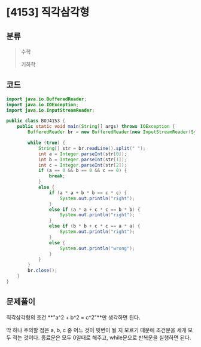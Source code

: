 # [4153] 직각삼각형

## 분류
> 수학
>
> 기하학

## 코드
```java
import java.io.BufferedReader;
import java.io.IOException;
import java.io.InputStreamReader;

public class BOJ4153 {
	public static void main(String[] args) throws IOException {
		BufferedReader br = new BufferedReader(new InputStreamReader(System.in));

		while (true) {
			String[] str = br.readLine().split(" ");
			int a = Integer.parseInt(str[0]);
			int b = Integer.parseInt(str[1]);
			int c = Integer.parseInt(str[2]);
			if (a == 0 && b == 0 && c == 0) {
				break;
			} 
			else {
				if (a * a + b * b == c * c) {
					System.out.println("right");
				} 
				else if (a * a + c * c == b * b) {
					System.out.println("right");
				} 
				else if (b * b + c * c == a * a) {
					System.out.println("right");
				} 
				else {
					System.out.println("wrong");
				}
			}
		}
		br.close();
	}
}
```

## 문제풀이

직각삼각형의 조건 **"a^2 + b^2 = c^2"**만 생각하면 된다. 

딱 하나 주의할 점은 a, b, c 중 어느 것이 빗변이 될 지 모르기 때문에 조건문을 세개 모두 적는 것이다. 종료문은 모두 0일때로 해주고, while문으로 반복문을 실행하면 된다.

